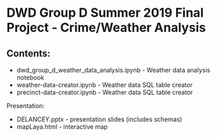 # DWD Group D Summer 2019 Final Project - Crime/Weather Analysis


## Contents:

* dwd_group_d_weather_data_analysis.ipynb - Weather data analysis notebook
* weather-data-creator.ipynb - Weather data SQL table creator
* precinct-data-creator.ipynb - Weather data SQL table creator


Presentation:
* DELANCEY.pptx - presentation slides (includes schemas)
* mapLaya.html - interactive map